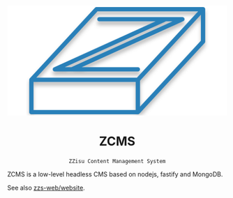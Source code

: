 <div align="center">
  <img src="static/logo.svg">
  <h1>ZCMS</h1>
  <code>ZZisu Content Management System</code>
</div>

ZCMS is a low-level headless CMS based on nodejs, fastify and MongoDB.

See also [zzs-web/website](https://github.com/zzs-web/website).
